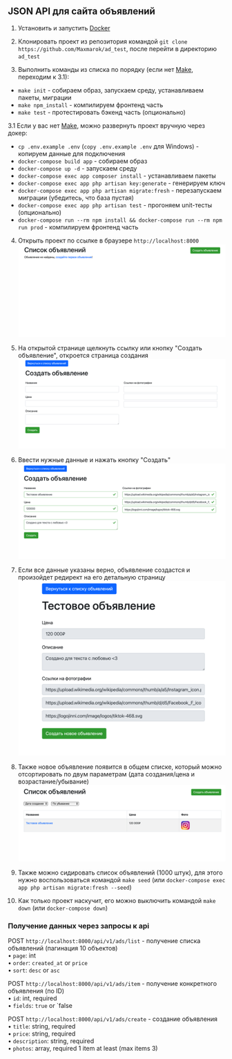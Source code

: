 ##  JSON API для сайта объявлений

1. Установить и запустить [Docker](https://hub.docker.com)  

2. Клонировать проект из репозитория командой `git clone https://github.com/Maxmarok/ad_test`, после перейти в директорию `ad_test`  

3. Выполнить команды из списка по порядку (если нет [Make](https://makefiletutorial.com), переходим к 3.1):  
  - `make init` - собираем образ, запускаем среду, устанавливаем пакеты, миграции  
  - `make npm_install` - компилируем фронтенд часть  
  - `make test` - протестировать бэкенд часть (опционально)  

3.1 Если у вас нет [Make](https://makefiletutorial.com), можно развернуть проект вручную через докер:  
  - `cp .env.example .env` (`copy .env.example .env` для Windows) - копируем данные для подключения  
  - `docker-compose build app` - собираем образ  
  - `docker-compose up -d` - запускаем среду  
  - `docker-compose exec app composer install` - устанавливаем пакеты  
  - `docker-compose exec app php artisan key:generate` - генерируем ключ  
  - `docker-compose exec app php artisan migrate:fresh` - перезапускаем миграции (убедитесь, что база пустая)  
  - `docker-compose exec app php artisan test` - прогоняем unit-тесты (опционально)  
  - `docker-compose run --rm npm install && docker-compose run --rm npm run prod` - компилируем фронтенд часть  

4. Открыть проект по ссылке в браузере `http://localhost:8000`  
![Empty List Page](public/img/test1.png)  

5. На открытой странице щелкнуть ссылку или кнопку "Создать объявление", откроется страница создания  
![Empty Create Page](public/img/test2.png)  

6. Ввести нужные данные и нажать кнопку "Создать"  
![Fill Create Page](public/img/test3.png)  

7. Если все данные указаны верно, объявление создастся и произойдет редирект на его детальную страницу  
![Item Page](public/img/test4.png)  

8. Также новое объявление появится в общем списке, который можно отсортировать по двум параметрам (дата создания/цена и возрастание/убывание)  
![Fill List Page](public/img/test5.png)  

9. Также можно сидировать список объявлений (1000 штук), для этого нужно воспользоваться командой `make seed` (или `docker-compose exec app php artisan migrate:fresh --seed`)  

10. Как только проект наскучит, его можно выключить командой `make down` (или `docker-compose down`)  


### Получение данных через запросы к api  

POST `http://localhost:8000/api/v1/ads/list` - получение списка объявлений (пагинация 10 объектов)  
  • `page`: int  
  • `order`: `created_at` or `price`  
  • `sort`: `desc` or `asc`  

POST `http://localhost:8000/api/v1/ads/item` - получение конкретного объявления (по ID)  
  • `id`: int, required  
  • `fields`: `true` or `false  

POST `http://localhost:8000/api/v1/ads/create` - создание объявления  
  • `title`: string, required  
  • `price`: string, required  
  • `description`: string, required  
  • `photos`: array, required 1 item at least (max items 3)  
